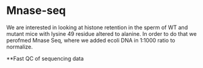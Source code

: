 # Mnase-seq
We are interested in looking at histone retention in the sperm of WT and mutant mice with lysine 49 residue altered to alanine. In order to do that we perofmed Mnase Seq, where we added ecoli DNA in 1:1000 ratio to normalize. 

**Fast QC of sequencing data 
